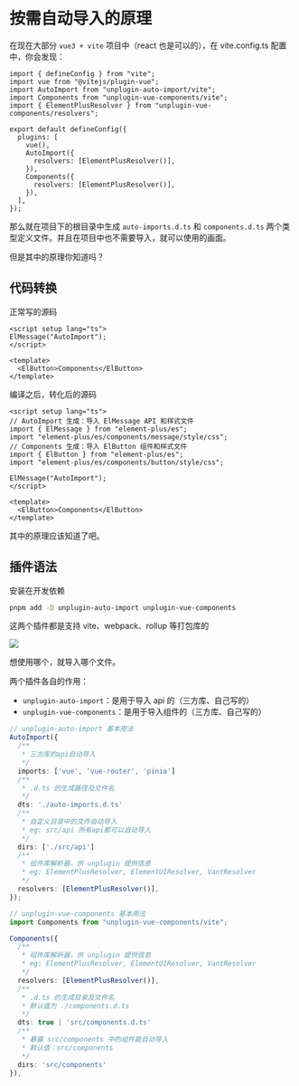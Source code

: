 # 按需自动导入的原理

在现在大部分 `vue3 + vite` 项目中（react 也是可以的），在 vite.config.ts 配置中，你会发现：

```ts{3-5,10-15} [vite.config.ts]
import { defineConfig } from "vite";
import vue from "@vitejs/plugin-vue";
import AutoImport from "unplugin-auto-import/vite";
import Components from "unplugin-vue-components/vite";
import { ElementPlusResolver } from "unplugin-vue-components/resolvers";

export default defineConfig({
  plugins: [
    vue(),
    AutoImport({
      resolvers: [ElementPlusResolver()],
    }),
    Components({
      resolvers: [ElementPlusResolver()],
    }),
  ],
});
```

那么就在项目下的根目录中生成 `auto-imports.d.ts` 和 `components.d.ts` 两个类型定义文件。并且在项目中也不需要导入，就可以使用的画面。

但是其中的原理你知道吗？

## 代码转换

正常写的源码

```vue
<script setup lang="ts">
ElMessage("AutoImport");
</script>

<template>
  <ElButton>Components</ElButton>
</template>
```

编译之后，转化后的源码

```vue
<script setup lang="ts">
// AutoImport 生成：导入 ElMessage API 和样式文件
import { ElMessage } from "element-plus/es";
import "element-plus/es/components/message/style/css";
// Components 生成：导入 ElButton 组件和样式文件
import { ElButton } from "element-plus/es";
import "element-plus/es/components/button/style/css";

ElMessage("AutoImport");
</script>

<template>
  <ElButton>Components</ElButton>
</template>
```

其中的原理应该知道了吧。

## 插件语法

安装在开发依赖

```bash
pnpm add -D unplugin-auto-import unplugin-vue-components
```

这两个插件都是支持 vite、webpack、rollup 等打包库的

<img src="/images/frames/vue/auto_import_01.png" />

想使用哪个，就导入哪个文件。

两个插件各自的作用：

- `unplugin-auto-import`：是用于导入 api 的（三方库、自己写的）
- `unplugin-vue-components`：是用于导入组件的（三方库、自己写的）

```ts
// unplugin-auto-import 基本用法
AutoImport({
  /**
   * 三方库的api自动导入
   */
  imports: ['vue', 'vue-router', 'pinia']
  /**
   * .d.ts 的生成路径及文件名
   */
  dts: './auto-imports.d.ts'
  /**
   * 自定义目录中的文件自动导入
   * eg: src/api 所有api都可以自动导入
   */
  dirs: ['./src/api']
  /**
   * 组件库解析器，供 unplugin 提供信息
   * eg: ElementPlusResolver, ElementUIResolver, VantResolver
   */
  resolvers: [ElementPlusResolver()],
});
```

```ts
// unplugin-vue-components 基本用法
import Components from "unplugin-vue-components/vite";

Components({
  /**
   * 组件库解析器，供 unplugin 提供信息
   * eg: ElementPlusResolver, ElementUIResolver, VantResolver
   */
  resolvers: [ElementPlusResolver()],
  /**
   * .d.ts 的生成目录及文件名
   * 默认值为 ./components.d.ts
   */
  dts: true | 'src/components.d.ts'
  /**
   * 暴露 src/components 中的组件能自动导入
   * 默认值：src/components
   */
  dirs: 'src/components'
}),
```
